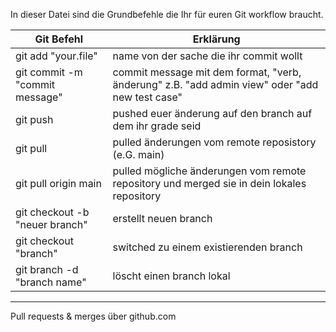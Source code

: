 In dieser Datei sind die Grundbefehle die Ihr für euren Git workflow braucht.

| Git Befehl | Erklärung |
| --- | --- |
 git add "your.file" | name von der sache die ihr commit wollt |
| git commit -m "commit message" | commit message mit dem format, "verb, änderung" z.B. "add admin view" oder "add new test case" |
git push | pushed euer änderung auf den branch auf dem ihr grade seid
git pull | pulled änderungen vom remote reposistory (e.G. main)
git pull origin main | pulled mögliche änderungen vom remote repository und merged sie in dein lokales repository
git checkout -b "neuer branch" | erstellt neuen branch
git checkout "branch" | switched zu einem existierenden branch
git branch -d "branch name" | löscht einen branch lokal
----
Pull requests & merges über github.com